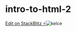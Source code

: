 # intro-to-html-2

[Edit on StackBlitz ⚡️](https://stackblitz.com/edit/js-wjyngw)![kelce](https://user-images.githubusercontent.com/125160867/218286354-e948215e-49fd-49f3-9e95-a0631dde01ec.jpg)
